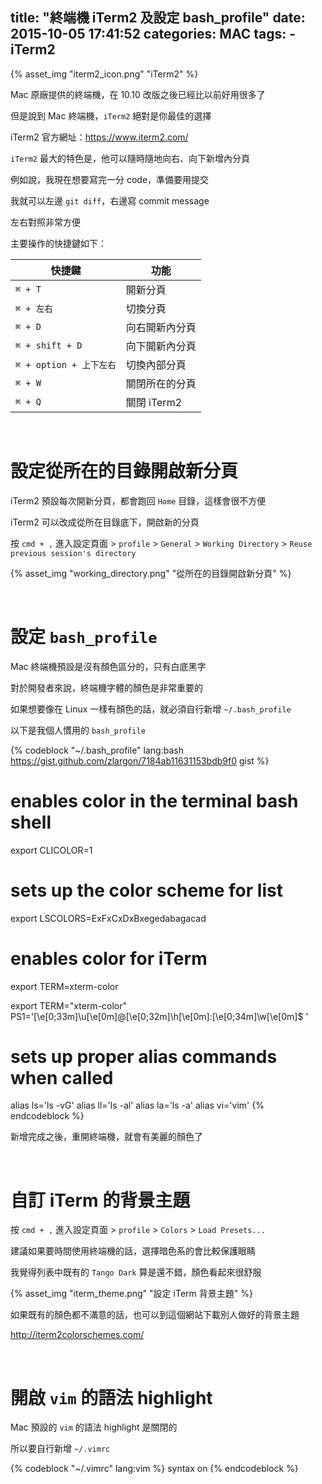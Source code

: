 title: "終端機 iTerm2 及設定 bash_profile"
date: 2015-10-05 17:41:52
categories: MAC
tags:
	- iTerm2
---

{% asset_img "iterm2_icon.png" "iTerm2" %}

Mac 原廠提供的終端機，在 10.10 改版之後已經比以前好用很多了

但是說到 Mac 終端機，`iTerm2` 絕對是你最佳的選擇

iTerm2 官方網址：https://www.iterm2.com/

`iTerm2` 最大的特色是，他可以隨時隨地向右、向下新增內分頁

例如說，我現在想要寫完一分 code，準備要用提交

我就可以左邊 `git diff`，右邊寫 commit message

左右對照非常方便

主要操作的快捷鍵如下：

| 快捷鍵 					| 功能 			|
| --- 						| --- 			|
| `⌘ + T` 					| 開新分頁 		|
| `⌘ + 左右`					| 切換分頁 		|
| `⌘ + D` 					| 向右開新內分頁 	|
| `⌘ + shift + D` 			| 向下開新內分頁 	|
| `⌘ + option + 上下左右` 	| 切換內部分頁	|
| `⌘ + W` 					| 關閉所在的分頁 	|
| `⌘ + Q` 					| 關閉 iTerm2	|

<br>

# 設定從所在的目錄開啟新分頁

iTerm2 預設每次開新分頁，都會跑回 `Home` 目錄，這樣會很不方便

iTerm2 可以改成從所在目錄底下，開啟新的分頁

按 `cmd + ,` 進入設定頁面 > `profile` > `General` > `Working Directory` > `Reuse previous session's directory`

{% asset_img "working_directory.png" "從所在的目錄開啟新分頁" %}

<br>

# 設定 `bash_profile`

Mac 終端機預設是沒有顏色區分的，只有白底黑字

對於開發者來說，終端機字體的顏色是非常重要的

如果想要像在 Linux 一樣有顏色的話，就必須自行新增 `~/.bash_profile`

以下是我個人慣用的 `bash_profile`

{% codeblock "~/.bash_profile" lang:bash https://gist.github.com/zlargon/7184ab11631153bdb9f0 gist %}
# enables color in the terminal bash shell
export CLICOLOR=1

# sets up the color scheme for list
export LSCOLORS=ExFxCxDxBxegedabagacad

# enables color for iTerm
export TERM=xterm-color

export TERM="xterm-color"
PS1='\[\e[0;33m\]\u\[\e[0m\]@\[\e[0;32m\]\h\[\e[0m\]:\[\e[0;34m\]\w\[\e[0m\]\$ '

# sets up proper alias commands when called
alias ls='ls -vG'
alias ll='ls -al'
alias la='ls -a'
alias vi='vim'
{% endcodeblock %}

新增完成之後，重開終端機，就會有美麗的顏色了

<br>

# 自訂 iTerm 的背景主題

按 `cmd + ,` 進入設定頁面 > `profile` > `Colors` > `Load Presets...`

建議如果要時間使用終端機的話，選擇暗色系的會比較保護眼睛

我覺得列表中既有的 `Tango Dark` 算是還不錯，顏色看起來很舒服

{% asset_img "iterm_theme.png" "設定 iTerm 背景主題" %}

如果既有的顏色都不滿意的話，也可以到這個網站下載別人做好的背景主題

http://iterm2colorschemes.com/

<br>

# 開啟 `vim` 的語法 highlight

Mac 預設的 `vim` 的語法 highlight 是關閉的

所以要自行新增 `~/.vimrc`

{% codeblock "~/.vimrc" lang:vim %}
syntax on
{% endcodeblock %}
